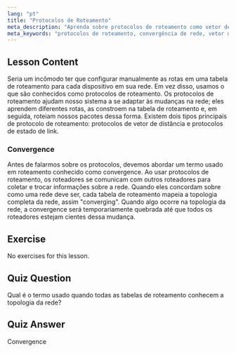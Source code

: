 ```yaml
---
lang: "pt"
title: "Protocolos de Roteamento"
meta_description: "Aprenda sobre protocolos de roteamento como vetor de distância e estado de link. Entenda a convergência de rede e como os roteadores se adaptam às mudanças. Comece sua jornada em redes Linux!"
meta_keywords: "protocolos de roteamento, convergência de rede, vetor de distância, estado de link, redes Linux, guia para iniciantes, tutorial de rede"
---
```


## Lesson Content

Seria um incômodo ter que configurar manualmente as rotas em uma tabela de roteamento para cada dispositivo em sua rede. Em vez disso, usamos o que são conhecidos como protocolos de roteamento. Os protocolos de roteamento ajudam nosso sistema a se adaptar às mudanças na rede; eles aprendem diferentes rotas, as constroem na tabela de roteamento e, em seguida, roteiam nossos pacotes dessa forma. Existem dois tipos principais de protocolo de roteamento: protocolos de vetor de distância e protocolos de estado de link.

### Convergence

Antes de falarmos sobre os protocolos, devemos abordar um termo usado em roteamento conhecido como convergence. Ao usar protocolos de roteamento, os roteadores se comunicam com outros roteadores para coletar e trocar informações sobre a rede. Quando eles concordam sobre como uma rede deve ser, cada tabela de roteamento mapeia a topologia completa da rede, assim "converging". Quando algo ocorre na topologia da rede, a convergence será temporariamente quebrada até que todos os roteadores estejam cientes dessa mudança.

## Exercise

No exercises for this lesson.

## Quiz Question

Qual é o termo usado quando todas as tabelas de roteamento conhecem a topologia da rede?

## Quiz Answer

Convergence

